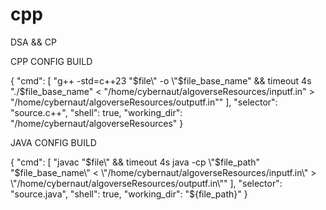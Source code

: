 # cpp
DSA &amp;&amp; CP


CPP CONFIG BUILD


{
    "cmd": [
        "g++ -std=c++23 \"$file\" -o \"$file_base_name\" && timeout 4s \"./$file_base_name\" < \"/home/cybernaut/algoverseResources/inputf.in\" > \"/home/cybernaut/algoverseResources/outputf.in\""
    ],
    "selector": "source.c++",
    "shell": true,
    "working_dir": "/home/cybernaut/algoverseResources"
}


JAVA CONFIG BUILD 

{
    "cmd": [
        "javac \"$file\" && timeout 4s java -cp \"$file_path\" \"$file_base_name\" < \"/home/cybernaut/algoverseResources/inputf.in\" > \"/home/cybernaut/algoverseResources/outputf.in\""
    ],
    "selector": "source.java",
    "shell": true,
    "working_dir": "${file_path}"
}

